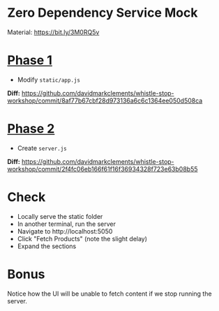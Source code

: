 # Zero Dependency Service Mock

Material: https://bit.ly/3M0RQ5v


# [Phase 1](./1)

* Modify `static/app.js`

**Diff:** https://github.com/davidmarkclements/whistle-stop-workshop/commit/8af77b67cbf28d973136a6c6c1364ee050d508ca

# [Phase 2](./2)

* Create `server.js`

**Diff:** https://github.com/davidmarkclements/whistle-stop-workshop/commit/2f4fc06eb166f61f16f36934328f723e63b08b55


# Check

* Locally serve the static folder
* In another terminal, run the server 
* Navigate to http://localhost:5050
* Click "Fetch Products" (note the slight delay)
* Expand the sections

# Bonus

Notice how the UI will be unable to fetch content if we stop running the server.
